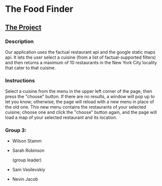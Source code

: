<h1>The Food Finder</h1>

<h2><a href="http://ml7.stuycs.org:6003">The Project</a></h2>

<h3>Description</h3>
<p>Our application uses the factual restaurant api and the google static maps api. It lets the user select a cuisine (from a list of factual-supported filters) and then returns a maximum of 10 restaurants in the New York City locality that cater to that cuisine.</p>

<h3>Instructions</h3>
<p>Select a cuisine from the menu in the upper left corner of the page, then press the "choose" button. If there are no results, a window will pop up to let you know; otherwise, the page will reload with a new menu in place of the old one. This new menu contains the restaurants of your selected cuisine; choose one and click the "choose" button again, and the page will load a map of your selected restaurant and its location.</p>

<h3><p>Group 3:</p></h3>
<ul>
<li><p>Wilson Stamm</p></li>
<li><p>Sarah Robinson</p> (group leader) </li>
<li><p>Sam Vasilevskiy</p></li>
<li><p>Nevin Jacob</p></li>
</ul>


